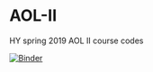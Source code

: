 # AOL-II
HY spring 2019 AOL II course codes

[![Binder](https://mybinder.org/badge_logo.svg)](https://mybinder.org/v2/gh/Holminer/AOL-II/master?filepath=%2FLuento1.ipynb)
